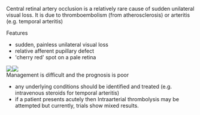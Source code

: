 Central retinal artery occlusion is a relatively rare cause of sudden unilateral visual loss. It is due to thromboembolism (from atherosclerosis) or arteritis (e.g. temporal arteritis)  
  
Features  
* sudden, painless unilateral visual loss
* relative afferent pupillary defect
* 'cherry red' spot on a pale retina

  
[![](https://d32xxyeh8kfs8k.cloudfront.net/images_Passmedicine/img071.jpg)](https://d32xxyeh8kfs8k.cloudfront.net/images_Passmedicine/img071.jpg)[![](https://d32xxyeh8kfs8k.cloudfront.net/images_Passmedicine/pdd580.jpg)](https://d32xxyeh8kfs8k.cloudfront.net/images_Passmedicine/pdd580b.jpg)  
Management is difficult and the prognosis is poor  
* any underlying conditions should be identified and treated (e.g. intravenous steroids for temporal arteritis)
* if a patient presents acutely then Intraarterial thrombolysis may be attempted but currently, trials show mixed results.
